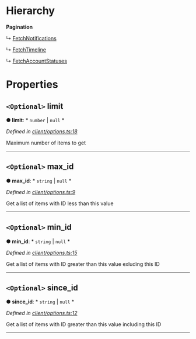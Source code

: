 

# Hierarchy

**Pagination**

↳  [FetchNotifications](_client_options_.fetchnotifications.md)

↳  [FetchTimeline](_client_options_.fetchtimeline.md)

↳  [FetchAccountStatuses](_client_options_.fetchaccountstatuses.md)

# Properties

<a id="limit"></a>

## `<Optional>` limit

**● limit**: * `number` &#124; `null`
*

*Defined in [client/options.ts:18](https://github.com/lagunehq/core/blob/6d71f33/src/client/options.ts#L18)*

Maximum number of items to get

___
<a id="max_id"></a>

## `<Optional>` max_id

**● max_id**: * `string` &#124; `null`
*

*Defined in [client/options.ts:9](https://github.com/lagunehq/core/blob/6d71f33/src/client/options.ts#L9)*

Get a list of items with ID less than this value

___
<a id="min_id"></a>

## `<Optional>` min_id

**● min_id**: * `string` &#124; `null`
*

*Defined in [client/options.ts:15](https://github.com/lagunehq/core/blob/6d71f33/src/client/options.ts#L15)*

Get a list of items with ID greater than this value exluding this ID

___
<a id="since_id"></a>

## `<Optional>` since_id

**● since_id**: * `string` &#124; `null`
*

*Defined in [client/options.ts:12](https://github.com/lagunehq/core/blob/6d71f33/src/client/options.ts#L12)*

Get a list of items with ID greater than this value including this ID

___

